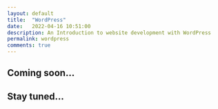 ```yaml
---
layout: default
title:  "WordPress"
date:   2022-04-16 10:51:00
description: An Introduction to website development with WordPress
permalink: wordpress
comments: true
---
```

<div class="container-full post-container">
    <section>
        <h1>Coming soon...</h1>
        <h2>
            Stay tuned...
        </h2>
    </section>
</div>

